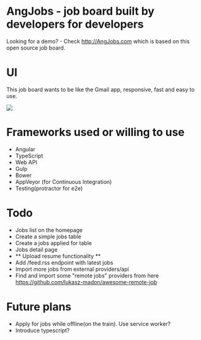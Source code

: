 AngJobs - job board built by developers for developers
=======

Looking for a demo? - Check http://AngJobs.com which is based on this open source job board.


UI
====

This job board wants to be like the Gmail app, responsive, fast and easy to use. 


![](https://angjobs.com/angjobs-preview.png)

Frameworks used or willing to use
==
- Angular
- TypeScript
- Web API
- Gulp
- Bower
- AppVeyor (for Continuous Integration)
- Testing(protractor for e2e)

Todo
===
+  Jobs list on the homepage
+  Create a simple jobs table
+  Create a jobs applied for table
+  Jobs detail page
+  ** Upload resume functionality **
+ Add  /feed.rss endpoint with latest jobs
+ Import more jobs from external providers/api
+ Find and import some "remote jobs" providers from here https://github.com/lukasz-madon/awesome-remote-job


Future plans
==
+  Apply for jobs while offline(on the train). Use service worker?
+  Introduce typescript?
